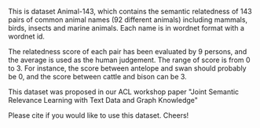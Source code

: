 This is dataset Animal-143, which contains the semantic relatedness 
of 143 pairs of common animal names (92 different animals) including 
mammals, birds, insects and marine animals. Each name is in wordnet 
format with a wordnet id.

The relatedness score of each pair has been evaluated by 9 persons, and 
the average is used as the human judgement. The range of score is from 
0 to 3. For instance, the score between antelope and swan should probably 
be 0, and the score between cattle and bison can be 3.

This dataset was proposed in our ACL workshop paper 
"Joint Semantic Relevance Learning with Text Data and Graph Knowledge"

Please cite if you would like to use this dataset. Cheers!
